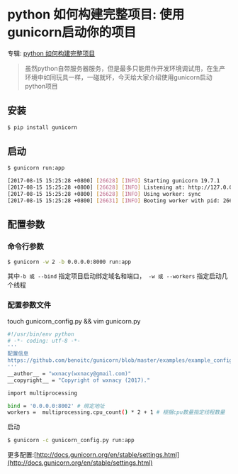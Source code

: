 # python 如何构建完整项目: 使用gunicorn启动你的项目

专辑: [python 如何构建完整项目](/python/2017/08/15/album-build-project)

> 虽然python自带服务器服务，但是最多只能用作开发环境调试用，在生产环境中如同玩具一样，一碰就坏，今天给大家介绍使用gunicorn启动python项目

## 安装
```bash
$ pip install gunicorn
```

## 启动
```bash
$ gunicorn run:app

[2017-08-15 15:25:28 +0800] [26628] [INFO] Starting gunicorn 19.7.1
[2017-08-15 15:25:28 +0800] [26628] [INFO] Listening at: http://127.0.0.1:8000 (26628)
[2017-08-15 15:25:28 +0800] [26628] [INFO] Using worker: sync
[2017-08-15 15:25:28 +0800] [26631] [INFO] Booting worker with pid: 26631
```

## 配置参数
### 命令行参数

```bash
$ gunicorn -w 2 -b 0.0.0.0:8000 run:app 
```
其中``` -b 或 --bind ``` 指定项目启动绑定域名和端口，``` -w 或 --workers``` 指定启动几个线程

### 配置参数文件
touch gunicorn_config.py && vim gunicorn.py
```bash
#!/usr/bin/env python
# -*- coding: utf-8 -*-
'''
配置信息
https://github.com/benoitc/gunicorn/blob/master/examples/example_config.py
'''
__author__ = "wxnacy(wxnacy@gmail.com)"
__copyright__ = "Copyright of wxnacy (2017)."

import multiprocessing

bind = '0.0.0.0:8002' # 绑定地址
workers =  multiprocessing.cpu_count() * 2 + 1 # 根据cpu数量指定线程数量

```
启动
```bash
$ gunicorn -c gunicorn_config.py run:app
```

更多配置:[http://docs.gunicorn.org/en/stable/settings.html](http://docs.gunicorn.org/en/stable/settings.html)